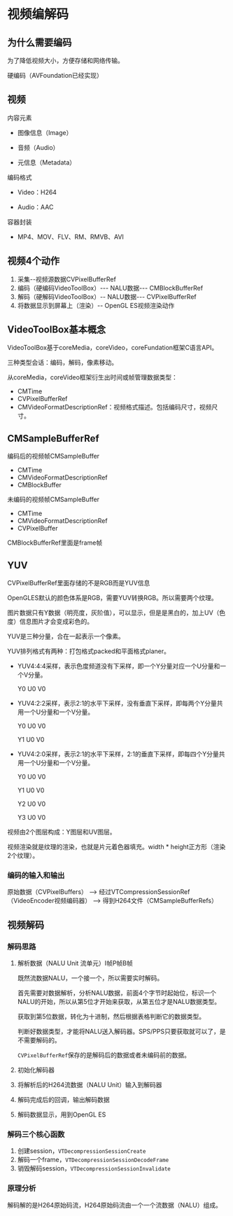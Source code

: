 # 视频编解码

## 为什么需要编码

为了降低视频大小，方便存储和网络传输。

硬编码（AVFoundation已经实现）

## 视频

内容元素

- 图像信息（Image）

- 音频（Audio）
- 元信息（Metadata）

编码格式

- Video：H264

- Audio：AAC

容器封装

- MP4、MOV、FLV、RM、RMVB、AVI

## 视频4个动作

1. 采集--视频源数据CVPixelBufferRef
2. 编码（硬编码VideoToolBox）--- NALU数据--- CMBlockBufferRef
3. 解码（硬解码VideoToolBox）--  NALU数据--- CVPixelBufferRef
4. 将数据显示到屏幕上（渲染）-- OpenGL ES视频渲染动作

## VideoToolBox基本概念

VideoToolBox基于coreMedia，coreVideo，coreFundation框架C语言API。

三种类型会话：编码，解码，像素移动。

从coreMedia，coreVideo框架衍生出时间或帧管理数据类型：

- CMTime
- CVPixelBufferRef
- CMVideoFormatDescriptionRef：视频格式描述。包括编码尺寸，视频尺寸。

## CMSampleBufferRef

编码后的视频帧CMSampleBuffer

- CMTime
- CMVideoFormatDescriptionRef
- CMBlockBuffer

未编码的视频帧CMSampleBuffer

- CMTime
- CMVideoFormatDescriptionRef
- CVPixelBuffer

CMBlockBufferRef里面是frame帧

## YUV

CVPixelBufferRef里面存储的不是RGB而是YUV信息

OpenGLES默认的颜色体系是RGB，需要YUV转换RGB。所以需要两个纹理。

图片数据只有Y数据（明亮度，灰阶值），可以显示，但是是黑白的，加上UV（色度）信息图片才会变成彩色的。

YUV是三种分量，合在一起表示一个像素。

YUV排列格式有两种：打包格式packed和平面格式planer。

- YUV4:4:4采样，表示色度频道没有下采样，即一个Y分量对应一个U分量和一个V分量。

  Y0 U0 V0

- YUV4:2:2采样，表示2:1的水平下采样，没有垂直下采样，即每两个Y分量共用一个U分量和一个V分量。

  Y0 U0 V0

  Y1 U0 V0

- YUV4:2:0采样，表示2:1的水平下采样，2:1的垂直下采样，即每四个Y分量共用一个U分量和一个V分量。

  Y0 U0 V0

  Y1 U0 V0

  Y2 U0 V0

  Y3 U0 V0

视频由2个图层构成：Y图层和UV图层。

视频渲染就是纹理的渲染，也就是片元着色器填充。width * height正方形（渲染2个纹理）。

### 编码的输入和输出

原始数据（CVPixelBuffers） --> 经过VTCompressionSessionRef（VideoEncoder视频编码器） --> 得到H264文件（CMSampleBufferRefs）

## 视频解码

### 解码思路

1. 解析数据（NALU Unit 流单元）I帧P帧B帧

   既然流数据NALU，一个接一个，所以需要实时解码。

   首先需要对数据解析，分析NALU数据，前面4个字节时起始位，标识一个NALU的开始，所以从第5位才开始来获取，从第五位才是NALU数据类型。

   获取到第5位数据，转化为十进制，然后根据表格判断它的数据类型。

   判断好数据类型，才能将NALU送入解码器。SPS/PPS只要获取就可以了，是不需要解码的。

   `CVPixelBufferRef`保存的是解码后的数据或者未编码前的数据。

2. 初始化解码器

3. 将解析后的H264流数据（NALU Unit）输入到解码器

4. 解码完成后的回调，输出解码数据

5. 解码数据显示，用到OpenGL ES

### 解码三个核心函数

1. 创建session，`VTDecompressionSessionCreate`
2. 解码一个frame，`VTDecompressionSessionDecodeFrame`
3. 销毁解码session，`VTDecompressionSessionInvalidate`

### 原理分析

解码解的是H264原始码流，H264原始码流由一个一个流数据（NALU）组成。





